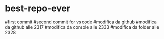 # best-repo-ever
#first commit
#second commit for vs code
#modifica da github
#modifica da github alle 2317
#modifica da console alle 2333
#modifica da folder alle 2328